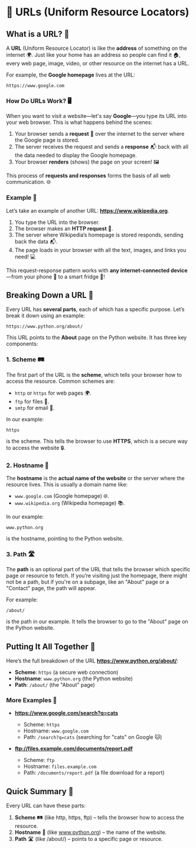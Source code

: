 # 🔗 URLs (Uniform Resource Locators)

## What is a URL? 🤔

A **URL** (Uniform Resource Locator) is like the **address** of something on the internet 🌍. Just like your home has an address so people can find it 🏠, every web page, image, video, or other resource on the internet has a URL. 

For example, the **Google homepage** lives at the URL:
```
https://www.google.com
```

### How Do URLs Work? 🖥️

When you want to visit a website—let's say **Google**—you type its URL into your web browser. This is what happens behind the scenes:

1. Your browser sends a **request** 📨 over the internet to the server where the Google page is stored.
2. The server receives the request and sends a **response** 📬 back with all the data needed to display the Google homepage.
3. Your browser **renders** (shows) the page on your screen! 🖼️

This process of **requests and responses** forms the basis of all web communication. 🌐

### Example 🌟

Let’s take an example of another URL: **https://www.wikipedia.org**.

1. You type the URL into the browser.
2. The browser makes an **HTTP request** 📩.
3. The server where Wikipedia’s homepage is stored responds, sending back the data 📬.
4. The page loads in your browser with all the text, images, and links you need! 💻

This request-response pattern works with **any internet-connected device**—from your phone 📱 to a smart fridge 🧊!

## Breaking Down a URL 🧩

Every URL has **several parts**, each of which has a specific purpose. Let’s break it down using an example: 

```
https://www.python.org/about/
```

This URL points to the **About** page on the Python website. It has three key components:

### 1. **Scheme** 🛤️

The first part of the URL is the **scheme**, which tells your browser how to access the resource. Common schemes are:

- `http` or `https` for web pages 🌍.
- `ftp` for files 📁.
- `smtp` for email 📧.

In our example:
```
https
```
is the scheme. This tells the browser to use **HTTPS**, which is a secure way to access the website 🔒.

### 2. **Hostname** 🏡

The **hostname** is the **actual name of the website** or the server where the resource lives. This is usually a domain name like:

- `www.google.com` (Google homepage) 🌐.
- `www.wikipedia.org` (Wikipedia homepage) 📚.

In our example:
```
www.python.org
```
is the hostname, pointing to the Python website.

### 3. **Path** 🛣️

The **path** is an optional part of the URL that tells the browser which specific page or resource to fetch. If you’re visiting just the homepage, there might not be a path, but if you're on a subpage, like an "About" page or a "Contact" page, the path will appear.

For example:
```
/about/
```
is the path in our example. It tells the browser to go to the "About" page on the Python website.

## Putting It All Together 🧠

Here’s the full breakdown of the URL **https://www.python.org/about/**:

- **Scheme**: `https` (a secure web connection)
- **Hostname**: `www.python.org` (the Python website)
- **Path**: `/about/` (the "About" page)

### More Examples 🌟

- **https://www.google.com/search?q=cats**
   - Scheme: `https`
   - Hostname: `www.google.com`
   - Path: `/search?q=cats` (searching for "cats" on Google 🐱)

- **ftp://files.example.com/documents/report.pdf**
   - Scheme: `ftp`
   - Hostname: `files.example.com`
   - Path: `/documents/report.pdf` (a file download for a report)

## Quick Summary 🎯
Every URL can have these parts:
1. **Scheme** 🛤️ (like http, https, ftp) – tells the browser how to access the resource.
2. **Hostname** 🏡 (like www.python.org) – the name of the website.
3. **Path** 🛣️ (like /about/) – points to a specific page or resource.

